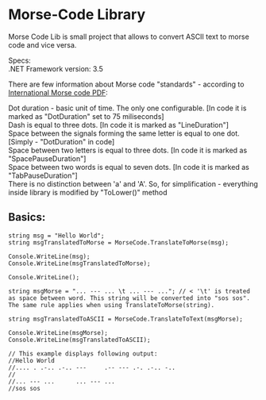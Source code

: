 # Morse-Code Library

Morse Code Lib is small project that allows to convert ASCII text to morse code and vice versa.

Specs:<br/>
.NET Framework version: 3.5 



There are few information about Morse code "standards" - according to [International Morse code PDF](https://www.itu.int/dms_pubrec/itu-r/rec/m/R-REC-M.1677-1-200910-I!!PDF-E.pdf):

Dot duration - basic unit of time. The only one configurable. [In code it is marked as "DotDuration" set to 75 miliseconds]<br/>
Dash is equal to three dots. [In code it is marked as "LineDuration"]<br/>
Space between the signals forming the same letter is equal to one dot. [Simply - "DotDuration" in code]<br/>
Space between two letters is equal to three dots. [In code it is marked as "SpacePauseDuration"]<br/>
Space between two words is equal to seven dots. [In code it is marked as "TabPauseDuration"]<br/>
There is no distinction between 'a' and 'A'. So, for simplification - everything inside library is modified by "ToLower()" method


## Basics:
```
string msg = "Hello World";
string msgTranslatedToMorse = MorseCode.TranslateToMorse(msg);

Console.WriteLine(msg);
Console.WriteLine(msgTranslatedToMorse);

Console.WriteLine();

string msgMorse = "... --- ... \t ... --- ..."; // < '\t' is treated as space between word. This string will be converted into "sos sos". The same rule applies when using TranslateToMorse(string).

string msgTranslatedToASCII = MorseCode.TranslateToText(msgMorse);

Console.WriteLine(msgMorse); 
Console.WriteLine(msgTranslatedToASCII);

// This example displays following output:
//Hello World
//.... . .-.. .-.. ---     .-- --- .-. .-.. -..
//
//... --- ...      ... --- ...
//sos sos

```
